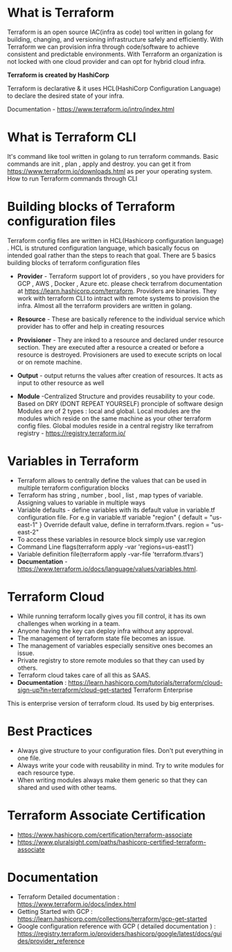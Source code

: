 # What is Terraform

Terraform is an open source IAC(infra as code) tool written in golang for building, changing, and versioning infrastructure safely and efficiently. With Terraform we can provision infra through code/software to achieve consistent and predictable environments. With Terraform an organization is not locked with one cloud provider and can opt for hybrid cloud infra.

**Terraform is created by HashiCorp**

Terraform is declarative & it uses HCL(HashiCorp Configuration Language) to declare the desired state of your infra.

Documentation - https://www.terraform.io/intro/index.html

# What is Terraform CLI

It's command like tool written in golang to run terraform commands.
Basic commands are init , plan , apply and destroy.
you can get it from https://www.terraform.io/downloads.html as per your operating system.
How to run Terraform commands through CLI

# Building blocks of Terraform configuration files

Terraform config files are written in HCL(Hashicorp configuration language) . HCL is strutured configuration language, which basically focus on intended goal rather than the steps to reach that goal. There are 5 basics building blocks of terraform configuration files

- **Provider** - Terraform support lot of providers , so you have providers for GCP , AWS , Docker , Azure etc. please check terrafrom documentation at https://learn.hashicorp.com/terraform. Providers are binaries. They work with terraform CLI to intract with remote systems to provision the infra.
Almost all the terraform providers are written in golang.

- **Resource** - These are basically reference to the individual service which provider has to offer and help in creating resources 

- **Provisioner** - They are inked to a resource and declared under resource section. They are executed after a resource a created or before a resource is destroyed. Provisioners are used to execute scripts on local or on remote machine.

- **Output** - output returns the values after creation of resources. It acts as input to other resource as well

- **Module** -Centralized Structure and provides reusability to your code. Based on DRY (DONT REPEAT YOURSELF) pronciple of software design
Modules are of 2 types : local and global. Local modules are the modules which reside on the same machine as your other terraform config files. Global modules reside in a central registry like terrafrom registry - https://registry.terraform.io/

# Variables in Terraform

- Terraform allows to centrally define the values that can be used in multiple terraform configuration blocks
- Terraform has string , number , bool , list , map types of variable. Assigning values to variable in multiple ways
- Variable defaults - define variables with its default value in variable.tf configuration file. For e.g in variable.tf variable "region" { default = "us-east-1" } Override default value, define in terraform.tfvars. region = "us-east-2"
- To access these variables in resource block simply use var.region
- Command Line flags(terraform apply -var 'regions=us-east1')
- Variable definition file(terraform apply -var-file 'terraform.tfvars')
- **Documentation** - https://www.terraform.io/docs/language/values/variables.html.

# Terraform Cloud

- While running terraform locally gives you fill control, it has its own challenges when working in a team.
- Anyone having the key can deploy infra without any approval.
- The management of terraform state file becomes an issue.
- The management of variables especially sensitive ones becomes an issue.
- Private registry to store remote modules so that they can used by others.
- Terraform cloud takes care of all this as SAAS.
- **Documentation** : https://learn.hashicorp.com/tutorials/terraform/cloud-sign-up?in=terraform/cloud-get-started
Terraform Enterprise

This is enterprise version of terraform cloud.
Its used by big enterprises.
# Best Practices

- Always give structure to your configuration files. Don't put everything in one file.
- Always write your code with reusability in mind. Try to write modules for each resource type.
- When writing modules always make them generic so that they can shared and used with other teams.
# Terraform Associate Certification

- https://www.hashicorp.com/certification/terraform-associate
- https://www.pluralsight.com/paths/hashicorp-certified-terraform-associate
# Documentation

- Terraform Detailed documentation : https://www.terraform.io/docs/index.html
- Getting Started with GCP : https://learn.hashicorp.com/collections/terraform/gcp-get-started
- Google configuration reference with GCP ( detailed documentation ) :  https://registry.terraform.io/providers/hashicorp/google/latest/docs/guides/provider_reference
